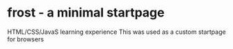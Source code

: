 # frost - a minimal startpage
HTML/CSS/JavaS learning experience
This was used as a custom startpage for browsers
